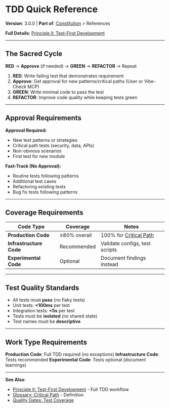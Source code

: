 # TDD Quick Reference

**Version**: 3.0.0 | **Part of**: [Constitution](../INDEX.md) > References

**Full Details**: [Principle II: Test-First Development](../principles/02-tdd.md)

---

## The Sacred Cycle

**RED** → **Approve** (if needed) → **GREEN** → **REFACTOR** → Repeat

1. **RED**: Write failing test that demonstrates requirement
2. **Approve**: Get approval for new patterns/critical paths (User or Vibe-Check MCP)
3. **GREEN**: Write minimal code to pass the test
4. **REFACTOR**: Improve code quality while keeping tests green

---

## Approval Requirements

**Approval Required:**
- New test patterns or strategies
- Critical path tests (security, data, APIs)
- Non-obvious scenarios
- First test for new module

**Fast-Track (No Approval):**
- Routine tests following patterns
- Additional test cases
- Refactoring existing tests
- Bug fix tests following patterns

---

## Coverage Requirements

| Code Type | Coverage | Notes |
|-----------|----------|-------|
| **Production Code** | ≥80% overall | 100% for [Critical Path](../glossary.md#critical-path) |
| **Infrastructure Code** | Recommended | Validate configs, test scripts |
| **Experimental Code** | Optional | Document findings instead |

---

## Test Quality Standards

- All tests must **pass** (no flaky tests)
- Unit tests: **<100ms** per test
- Integration tests: **<5s** per test
- Tests must be **isolated** (no shared state)
- Test names must be **descriptive**

---

## Work Type Requirements

**Production Code**: Full TDD required (no exceptions)
**Infrastructure Code**: Tests recommended
**Experimental Code**: Tests optional (document learnings)

---

**See Also**:
- [Principle II: Test-First Development](../principles/02-tdd.md) - Full TDD workflow
- [Glossary: Critical Path](../glossary.md#critical-path) - Definition
- [Quality Gates: Test Coverage](../principles/05-quality-gates.md#52-test-coverage-requirements)
